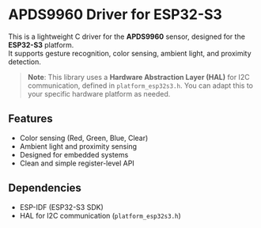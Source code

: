 # APDS9960 Driver for ESP32-S3

This is a lightweight C driver for the **APDS9960** sensor, designed for the **ESP32-S3** platform.  
It supports gesture recognition, color sensing, ambient light, and proximity detection.

> **Note**: This library uses a **Hardware Abstraction Layer (HAL)** for I2C communication, defined in `platform_esp32s3.h`. You can adapt this to your specific hardware platform as needed.

## Features

- Color sensing (Red, Green, Blue, Clear)
- Ambient light and proximity sensing
- Designed for embedded systems
- Clean and simple register-level API

## Dependencies

- ESP-IDF (ESP32-S3 SDK)
- HAL for I2C communication (`platform_esp32s3.h`)


